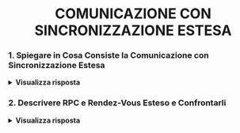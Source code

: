 <h1 align="center">COMUNICAZIONE CON SINCRONIZZAZIONE ESTESA</h1>

### 1. Spiegare in Cosa Consiste la Comunicazione con Sincronizzazione Estesa

<details>
  <summary><b>Visualizza risposta</b></summary>
  
  La sincronizzazione estesa è un meccanismo di comunicazione che prevede che un processo chiamante richieda un servizio ad un altro processo e rimanga sospeso fino al completamento del servizio richiesto. Semanticamente, la sincronizzazione estesa è <ins>analoga ad una chiamata di funzione</ins>, in quanto il programma chiamante prosegue solo dopo che l'esecuzione della funzione è stata completata. La differenza sostanziale è che il servizio richiesto viene eseguito remotamente da un processo differente da quello chiamante. Il server può essere implementato in 2 modi: *Remote Procedure Call* (RPC) oppure *rendez-vous esteso*.
</details>

### 2. Descrivere RPC e Rendez-Vous Esteso e Confrontarli

<details>
  <summary><b>Visualizza risposta</b></summary>
  
  ##### RPC
  Per ogni operazione che il client può richiedere viene dichiarata una procedura lato server. Al momento dell'effettiva richiesta, il <ins>server crea un nuovo processo (**fork**)</ins>, il quale effettua una chiamata all procedura corrispondente e, una volta terminata l'operazione, <ins>invia direttamente lui stesso la risposta</ins> al client.<br/>
  L'insieme delle procedure remote è definito all'interno di un componente software (*modulo*), che contiene anche le variabili locali al server, ed eventuali procedure e processi locali. I singoli moduli operano in spazi di indirizzamento diversi e possono quindi essere allocati su nodi distinti di una rete.
  
  ##### Rendez-Vous Esteso
  Ogni operazione viene specificata come un insieme di istruzioni, preceduto da un'<ins>istruzione **accept** che sospende il processo server</ins> (sincronizzazione) in attesa di una richiesta dell'operazione. All'arrivo della richiesta il processo esegue il relativo insieme di istruzioni ed i risultati ottenuti sono inviati al chiamante.<br/>
  La accept è bloccante se non sono presenti richieste di servizio. Se uno stesso servizio viene richiesto da più processi, le richieste vengono inserite in una coda associata al servizio, gestita con politica FIFO. Ad uno stesso servizio possono essere associate più accept nel codice eseguito dal server, dunque <ins>ad una richiesta possono corrispondere azioni diverse</ins>. Lo schema di comunicazione realizzato dal meccanismo di rendez-vous è di tipo asimmetrico molti-a-uno.<br/>
  Il server può selezionare le richieste da servire in base al suo <ins>stato interno</ins>, utilizzando i comandi con guardia; oppure anche in base ai <ins>parametri di ingresso della richiesta</ins>, anche in questo caso specificando i controlli da effettuare nel comando con guardia. Per utilizzare entrambi contemporaneamente (stato interno e parametri di ingresso).<br/>
  Ada è un linguaggio molto espressivo dal punto di vista della comunicazione fra processi, perché permette ad esempio di eseguire operazioni diverse (accept diverse) per una richiesta dello stesso tipo.
  
  ##### Differenze
  - RPC rappresenta solo un meccanismo di <ins>comunicazione</ins> fra processi, mentre delega al programmatore la gestione della sincronizzazione dei vari processi figli del servitore, permettendo di eseguire più operazioni concorrentemente (es: Java RMI, Distributed Processes).
  - Rendez-vous Esteso combina <ins>comunicazione con sincronizzazione</ins>, in quanto vi è un solo processo server, al cui interno sono definite le istruzioni che consentono di realizzare il servizio richiesto.
</details>